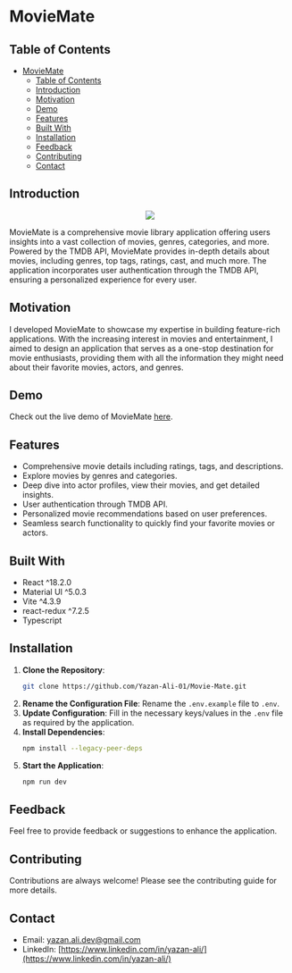
# MovieMate

## Table of Contents

- [MovieMate](#moviemate)
  - [Table of Contents](#table-of-contents)
  - [Introduction ](#introduction-)
  - [Motivation ](#motivation-)
  - [Demo ](#demo-)
  - [Features ](#features-)
  - [Built With ](#built-with-)
  - [Installation ](#installation-)
  - [Feedback ](#feedback-)
  - [Contributing ](#contributing-)
  - [Contact ](#contact-)

## Introduction <a name="introduction"></a>

<p align="center"> <img src="https://img.icons8.com/nolan/128/film-reel.png"/> </p>
MovieMate is a comprehensive movie library application offering users insights into a vast collection of movies, genres, categories, and more. Powered by the TMDB API, MovieMate provides in-depth details about movies, including genres, top tags, ratings, cast, and much more. The application incorporates user authentication through the TMDB API, ensuring a personalized experience for every user.

## Motivation <a name="motivation"></a>

I developed MovieMate to showcase my expertise in building feature-rich applications. With the increasing interest in movies and entertainment, I aimed to design an application that serves as a one-stop destination for movie enthusiasts, providing them with all the information they might need about their favorite movies, actors, and genres.

## Demo <a name="demo"></a>

Check out the live demo of MovieMate [here](https://movie-mate-k0jusjvcx-yazan-ali-01.vercel.app/).

## Features <a name="features"></a>

- Comprehensive movie details including ratings, tags, and descriptions.
- Explore movies by genres and categories.
- Deep dive into actor profiles, view their movies, and get detailed insights.
- User authentication through TMDB API.
- Personalized movie recommendations based on user preferences.
- Seamless search functionality to quickly find your favorite movies or actors.

## Built With <a name="built-with"></a>

- React ^18.2.0
- Material UI ^5.0.3
- Vite ^4.3.9
- react-redux ^7.2.5
- Typescript

## Installation <a name="installation"></a>

1. **Clone the Repository**: 
   ```bash
   git clone https://github.com/Yazan-Ali-01/Movie-Mate.git
   ```
2. **Rename the Configuration File**: 
   Rename the `.env.example` file to `.env`.
3. **Update Configuration**: 
   Fill in the necessary keys/values in the `.env` file as required by the application.
4. **Install Dependencies**:
   ```bash
   npm install --legacy-peer-deps
   ```
5. **Start the Application**:
   ```bash
   npm run dev
   ```

## Feedback <a name="feedback"></a>

Feel free to provide feedback or suggestions to enhance the application.

## Contributing <a name="contributing"></a>

Contributions are always welcome! Please see the contributing guide for more details.

## Contact <a name="contact"></a>

- Email: [yazan.ali.dev@gmail.com](yazan.ali.dev@gmail.com)
- LinkedIn: [https://www.linkedin.com/in/yazan-ali/](https://www.linkedin.com/in/yazan-ali/)
